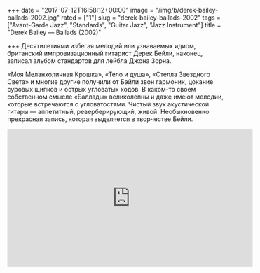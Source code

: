 +++
date = "2017-07-12T16:58:12+00:00"
image = "/img/b/derek-bailey-ballads-2002.jpg"
rated = ["1"]
slug = "derek-bailey-ballads-2002"
tags = ["Avant-Garde Jazz", "Standards", "Guitar Jazz", "Jazz Instrument"]
title = "Derek Bailey — Ballads (2002)"

+++
Десятилетиями избегая мелодий или узнаваемых идиом, британский импровизационный гитарист Дерек Бейли, наконец, записал альбом стандартов для лейбла Джона Зорна. 

&laquo;Моя Меланхоличная Крошка&raquo;, &laquo;Тело и&nbsp;душа&raquo;, &laquo;Стелла Звездного Света&raquo; и&nbsp;многие другие получили от&nbsp;Бэйли звон гармоник, цокание суровых щипков и&nbsp;острых угловатых ходов. В&nbsp;каком-то своем собственном смысле &laquo;Баллады&raquo; великолепны и&nbsp;даже имеют мелодии, которые встречаются с&nbsp;угловатостями. Чистый звук акустической гитары&nbsp;&mdash; аппетитный, реверберирующий, живой. Необыкновенно прекрасная запись, которая выделяется в&nbsp;творчестве Бейли.

<iframe width="560" height="315" src="https://www.youtube.com/embed/NRpsmA1I6NY" frameborder="0" allowfullscreen></iframe>